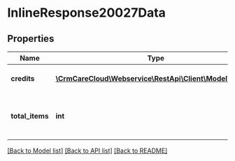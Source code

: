# InlineResponse20027Data

## Properties
Name | Type | Description | Notes
------------ | ------------- | ------------- | -------------
**credits** | [**\CrmCareCloud\Webservice\RestApi\Client\Model\Credit[]**](Credit.md) | List of the credit records. | [optional] 
**total_items** | **int** | The number of all found credit records. | [optional] 

[[Back to Model list]](../../README.md#documentation-for-models) [[Back to API list]](../../README.md#documentation-for-api-endpoints) [[Back to README]](../../README.md)

